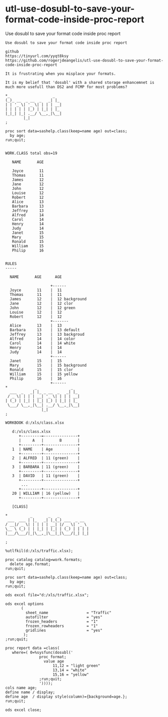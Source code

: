 # utl-use-dosubl-to-save-your-format-code-inside-proc-report
Use dosubl to save your format code inside proc report 

    Use dosubl to save your format code inside proc report                                                
                                                                                                          
    github                                                                                                
    https://tinyurl.com/yyqt8ksy                                                                          
    https://github.com/rogerjdeangelis/utl-use-dosubl-to-save-your-format-code-inside-proc-report         
                                                                                                          
    It is frustrating when you misplace your formats.                                                     
                                                                                                          
    It is my belief that 'dosubl' with a shared storage enhancemnet is                                    
    much more usefull than DS2 and FCMP for most problems?                                                
                                                                                                          
    *_                   _                                                                                
    (_)_ __  _ __  _   _| |_                                                                              
    | | '_ \| '_ \| | | | __|                                                                             
    | | | | | |_) | |_| | |_                                                                              
    |_|_| |_| .__/ \__,_|\__|                                                                             
            |_|                                                                                           
    ;                                                                                                     
                                                                                                          
    proc sort data=sashelp.class(keep=name age) out=class;                                                
      by age;                                                                                             
    run;quit;                                                                                             
                                                                                                          
                                                                                                          
    WORK.CLASS total obs=19                                                                               
                                                                                                          
       NAME       AGE                                                                                     
                                                                                                          
       Joyce       11                                                                                     
       Thomas      11                                                                                     
       James       12                                                                                     
       Jane        12                                                                                     
       John        12                                                                                     
       Louise      12                                                                                     
       Robert      12                                                                                     
       Alice       13                                                                                     
       Barbara     13                                                                                     
       Jeffrey     13                                                                                     
       Alfred      14                                                                                     
       Carol       14                                                                                     
       Henry       14                                                                                     
       Judy        14                                                                                     
       Janet       15                                                                                     
       Mary        15                                                                                     
       Ronald      15                                                                                     
       William     15                                                                                     
       Philip      16                                                                                     
                                                                                                          
                                                                                                          
    RULES                                                                                                 
    -----                                                                                                 
                                                                                                          
      NAME       AGE      AGE                                                                             
                                                                                                          
                        +------                                                                           
      Joyce       11    |  11                                                                             
      Thomas      11    |  11                                                                             
      James       12    |  12 background                                                                  
      Jane        12    |  12 clor                                                                        
      John        12    |  12 green                                                                       
      Louise      12    |  12                                                                             
      Robert      12    |  12                                                                             
                        +-------                                                                          
      Alice       13    |  13                                                                             
      Barbara     13    |  13 default                                                                     
      Jeffrey     13    |  13 backgroud                                                                   
      Alfred      14    |  14 color                                                                       
      Carol       14    |  14 white                                                                       
      Henry       14    |  14                                                                             
      Judy        14    |  14                                                                             
                        +------                                                                           
      Janet       15    |  15                                                                             
      Mary        15    |  15 background                                                                  
      Ronald      15    |  15 clor                                                                        
      William     15    |  15 yellow                                                                      
      Philip      16    |  16                                                                             
                        +------                                                                           
    *            _               _                                                                        
      ___  _   _| |_ _ __  _   _| |_                                                                      
     / _ \| | | | __| '_ \| | | | __|                                                                     
    | (_) | |_| | |_| |_) | |_| | |_                                                                      
     \___/ \__,_|\__| .__/ \__,_|\__|                                                                     
                    |_|                                                                                   
    ;                                                                                                     
                                                                                                          
    WORKBOOK d:/xls/class.xlsx                                                                            
                                                                                                          
       d:/xls/class.xlsx                                                                                  
          +---------=---------------+                                                                     
          |     A   |       B       |                                                                     
          +---------+---------------+                                                                     
       1  | NAME    | Age           |                                                                     
          +---------+---------------+                                                                     
       2  | ALFRED  | 11 (green)    |                                                                     
          +---------+---------------+                                                                     
       3  | BARBARA | 11 (green)    |                                                                     
          +---------+---------------+                                                                     
       3  | DAVID   | 11 (green)    |                                                                     
          +---------+---------------+                                                                     
           ...                                                                                            
          +---------+---------------+                                                                     
       20 | WILLIAM | 16 (yellow)   |                                                                     
          +---------+---------------+                                                                     
                                                                                                          
       [CLASS]                                                                                            
                                                                                                          
    *          _       _   _                                                                              
     ___  ___ | |_   _| |_(_) ___  _ __                                                                   
    / __|/ _ \| | | | | __| |/ _ \| '_ \                                                                  
    \__ \ (_) | | |_| | |_| | (_) | | | |                                                                 
    |___/\___/|_|\__,_|\__|_|\___/|_| |_|                                                                 
                                                                                                          
    ;                                                                                                     
                                                                                                          
    %utlfkil(d:/xls/traffic.xlsx);                                                                        
                                                                                                          
    proc catalog catalog=work.formats;                                                                    
      delete age.format;                                                                                  
    run;quit;                                                                                             
                                                                                                          
    proc sort data=sashelp.class(keep=name age) out=class;                                                
      by age;                                                                                             
    run;quit;                                                                                             
                                                                                                          
    ods excel file="d:/xls/traffic.xlsx";                                                                 
                                                                                                          
    ods excel options                                                                                     
           (                                                                                              
             sheet_name                 = "Traffic"                                                       
             autofilter                 = "yes"                                                           
             frozen_headers             = "1"                                                             
             frozen_rowheaders          = "1"                                                             
             gridlines                  = "yes"                                                           
            );                                                                                            
    ;run;quit;                                                                                            
                                                                                                          
    proc report data =class(                                                                              
       where=( 0=%sysfunc(dosubl('                                                                        
                   proc format;                                                                           
                     value age                                                                            
                         11,12 = "light green"                                                            
                         13,14 = "white"                                                                  
                         15,16 = "yellow"                                                                 
                   ;run;quit;                                                                             
                   '))));                                                                                 
    cols name age;                                                                                        
    define name / display;                                                                                
    define age  / display style(column)={background=age.};                                                
    run;quit;                                                                                             
                                                                                                          
    ods excel close;                                                                                      
                                                                                                          
                                                                                                          
                                                                                                          
